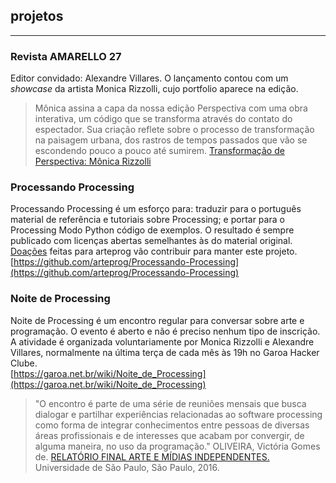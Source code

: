## projetos
<hr>


### Revista AMARELLO 27

Editor convidado: Alexandre Villares. O lançamento contou com um *showcase* da artista Monica Rizzolli, cujo portfolio aparece na edição.

> Mônica assina a capa da nossa edição Perspectiva com uma obra interativa, um código que se transforma através do contato do espectador. Sua criação reflete sobre o processo de transformação na paisagem urbana, dos rastros de tempos passados que vão se escondendo pouco a pouco até sumirem.
> [Transformação de Perspectiva: Mônica Rizzolli](http://www.amarello.com.br/artigo/transformacao-de-perspectiva-monica-rizzolli/)


### Processando Processing
Processando Processing é um esforço para: traduzir para o português material de referência e tutoriais sobre Processing; e portar para o Processing Modo Python código de exemplos. O resultado é sempre publicado com licenças abertas semelhantes às do material original. [Doações](https://www.patreon.com/arteprog) feitas para arteprog vão contribuir para manter este projeto.<br>
[https://github.com/arteprog/Processando-Processing](https://github.com/arteprog/Processando-Processing)


### Noite de Processing
Noite de Processing é um encontro regular para conversar sobre arte e programação. O evento é aberto e não é preciso nenhum tipo de inscrição. A atividade é organizada voluntariamente por Monica Rizzolli e Alexandre Villares, normalmente na última terça de cada mês às 19h no Garoa Hacker Clube.<br>
[https://garoa.net.br/wiki/Noite_de_Processing](https://garoa.net.br/wiki/Noite_de_Processing)

> "O encontro é parte de uma série de reuniões mensais que busca dialogar e partilhar experiências relacionadas ao software processing como forma de integrar conhecimentos entre pessoas de diversas áreas profissionais e de interesses que acabam por convergir, de alguma maneira, no uso da programação." 
> OLIVEIRA, Victória Gomes de. [RELATÓRIO FINAL ARTE E MÍDIAS INDEPENDENTES.](https://github.com/arteprog/arteprog.github.io/blob/master/assets/textos/Arte-e-Mi%CC%81dias-Independentes-Victo%CC%81ria-Gomes-de-Oliveira.pdf) Universidade de São Paulo, São Paulo, 2016.


 <script src="../footer.js"></script>

